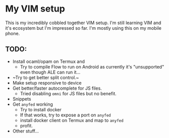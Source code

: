 # My VIM setup

This is my incredibly cobbled together VIM setup. I'm still learning VIM and it's ecosystem but I'm impressed so far. I'm mostly using this on my mobile phone.

## TODO:

* Install ocaml/opam on Termux and
  * Try to compile Flow to run on Android as currently it's "unsupported" even though ALE can run it...
* ~Try to get better split control.~
* Make setup responsive to device
* Get better/faster autocomplete for JS files.
  * Tried disabling `omni` for JS files but no benefit.
* Snippets
* Get `anyfed` working
  * Try to install docker
  * If that works, try to expose a port on `anyfed`
  * install docker client on Termux and map to `anyfed`
  * profit.
* Other stuff... 